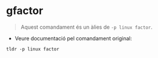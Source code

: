 # gfactor

> Aquest comandament és un àlies de `-p linux factor`.

- Veure documentació pel comandament original:

`tldr -p linux factor`
